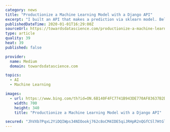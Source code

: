 ```yaml
---
category: news
title: "Productionize a Machine Learning Model with a Django API"
excerpt: "I built an API that makes a prediction via sklearn model. Below is my step-by-step code. This first part can be done in a jupyter notebook. This is not a tutorial on machine learning. So we’ll train a model on fictional data. That said, it will function like any other sklearn model you could train. Our model will detect if an animal is a dog ..."
publishedDateTime: 2020-01-01T16:29:00Z
sourceUrl: https://towardsdatascience.com/productionize-a-machine-learning-model-with-a-django-api-c774cb47698c
type: article
quality: 39
heat: 39
published: false

provider:
  name: Medium
  domain: towardsdatascience.com

topics:
  - AI
  - Machine Learning

images:
  - url: https://www.bing.com/th?id=ON.6B140F4FC7741B943DE770AF83637B2D
    width: 700
    height: 340
    title: "Productionize a Machine Learning Model with a Django API"

secured: "JhVXb7PqxL2YiDQIWps34NIOookj762c8oCM4IDE5qiJRHpR2nQGfCSl7HtGlIMEP3/7BvMc+EOEb8eNEIkIVBsWkuybQcSQ86XNdqKPB+PlVP9ryni/vEcJPZ6dTsWNrLtsqySiyeFQLeHTUkR+SE8gBdy1Hy5CWmFGLmS/w1SyKlJGg0ORcx2NAVRfQGmJLkzB5+opgFiGpa37l6fNb81EOSEMIHYZEAeM3CDa8q92kfspGodXhFtgJGF14sv8L6OU2iv7P3k4h8z4FPrQgw==;OI7q8Xm1hxP1xgsXpPmwIg=="
---
```


